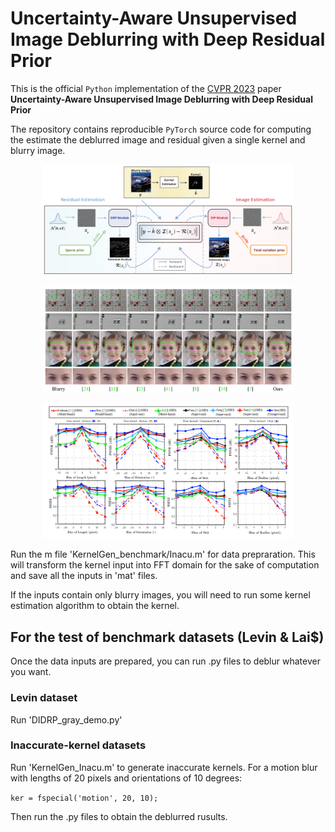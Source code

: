 # Uncertainty-Aware Unsupervised Image Deblurring with Deep Residual Prior
This is the official `Python` implementation of the [CVPR 2023](CVPR.thecvf.com)  paper **Uncertainty-Aware Unsupervised Image Deblurring with Deep Residual Prior**

The repository contains reproducible `PyTorch` source code for computing the estimate the deblurred image and residual given a single kernel and blurry image.

<p align="center"><img src="pics/Model.png" width="400" /></p>
<p align="center"><img src="pics/real.png" width="400" /></p>
<p align="center"><img src="pics/robustness.png" width="400" /></p>


Run the m file 'KernelGen_benchmark/Inacu.m' for data prepraration.
This will transform the kernel input into FFT domain for the sake of computation and save all the inputs in 'mat' files.

If the inputs contain only blurry images, you will need to run some kernel estimation algorithm to obtain the kernel.
## For the test of benchmark datasets (Levin & Lai$)
Once the data inputs are prepared, you can run .py files to deblur whatever you want.
### Levin dataset
Run 'DIDRP_gray_demo.py'
### Inaccurate-kernel datasets
Run 'KernelGen_Inacu.m' to generate inaccurate kernels. For a motion blur with lengths of 20 pixels and orientations of 10 degrees:

`ker = fspecial('motion', 20, 10);`

Then run the .py files to obtain the deblurred rusults.
